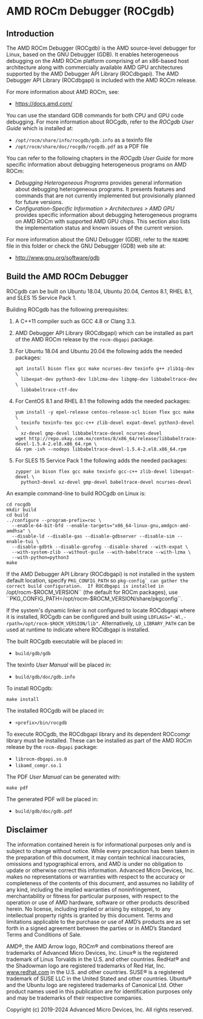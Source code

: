 AMD ROCm Debugger (ROCgdb)
==========================

Introduction
------------

The AMD ROCm Debugger (ROCgdb) is the AMD source-level debugger for Linux,
based on the GNU Debugger (GDB).  It enables heterogeneous debugging on the AMD
ROCm platform comprising of an x86-based host architecture along with
commercially available AMD GPU architectures supported by the AMD Debugger API
Library (ROCdbgapi).  The AMD Debugger API Library (ROCdbgapi) is included with
the AMD ROCm release.

For more information about AMD ROCm, see:

- https://docs.amd.com/

You can use the standard GDB commands for both CPU and GPU code debugging.  For
more information about ROCgdb, refer to the *ROCgdb User Guide* which is
installed at:

- ``/opt/rocm/share/info/rocgdb/gdb.info`` as a texinfo file
- ``/opt/rocm/share/doc/rocgdb/rocgdb.pdf`` as a PDF file

You can refer to the following chapters in the *ROCgdb User Guide* for more
specific information about debugging heterogeneous programs on AMD ROCm:

- *Debugging Heterogeneous Programs* provides general information about
  debugging heterogeneous programs.  It presents features and commands that are
  not currently implemented but provisionally planned for future versions.
- *Configuration-Specific Information > Architectures > AMD GPU* provides
  specific information about debugging heterogeneous programs on AMD ROCm with
  supported AMD GPU chips.  This section also lists the implementation status
  and known issues of the current version.

For more information about the GNU Debugger (GDB), refer to the ``README`` file
in this folder or check the GNU Debugger (GDB) web site at:

- http://www.gnu.org/software/gdb

Build the AMD ROCm Debugger
---------------------------

ROCgdb can be built on Ubuntu 18.04, Ubuntu 20.04, Centos 8.1, RHEL 8.1, and SLES
15 Service Pack 1.

Building ROCgdb has the following prerequisites:

1. A C++11 compiler such as GCC 4.8 or Clang 3.3.

2. AMD Debugger API Library (ROCdbgapi) which can be installed as part of the
   AMD ROCm release by the ``rocm-dbgapi`` package.

3. For Ubuntu 18.04 and Ubuntu 20.04 the following adds the needed packages:

   ````shell
   apt install bison flex gcc make ncurses-dev texinfo g++ zlib1g-dev \
     libexpat-dev python3-dev liblzma-dev libgmp-dev libbabeltrace-dev \
     libbabeltrace-ctf-dev
   ````

4. For CentOS 8.1 and RHEL 8.1 the following adds the needed packages:

   ````shell
   yum install -y epel-release centos-release-scl bison flex gcc make \
     texinfo texinfo-tex gcc-c++ zlib-devel expat-devel python3-devel \
     xz-devel gmp-devel libbabeltrace-devel ncurses-devel
   wget http://repo.okay.com.mx/centos/8/x86_64/release/libbabeltrace-devel-1.5.4-2.el8.x86_64.rpm \
   && rpm -ivh --nodeps libbabeltrace-devel-1.5.4-2.el8.x86_64.rpm
   ````

5. For SLES 15 Service Pack 1 the following adds the needed packages:

   ````shell
   zypper in bison flex gcc make texinfo gcc-c++ zlib-devel libexpat-devel \
     python3-devel xz-devel gmp-devel babeltrace-devel ncurses-devel
   ````

An example command-line to build ROCgdb on Linux is:

````shell
cd rocgdb
mkdir build
cd build
../configure --program-prefix=roc \
  --enable-64-bit-bfd --enable-targets="x86_64-linux-gnu,amdgcn-amd-amdhsa" \
  --disable-ld --disable-gas --disable-gdbserver --disable-sim --enable-tui \
  --disable-gdbtk --disable-gprofng --disable-shared --with-expat \
  --with-system-zlib --without-guile --with-babeltrace --with-lzma \
  --with-python=python3
make
````

If the AMD Debugger API Library (ROCdbgapi) is not installed in the system
default location, specify ``PKG_CONFIG_PATH`` so ``pkg-config` can gather the
correct build configuration.  If ROCdbgapi is installed in
``/opt/rocm-$ROCM_VERSION`` (the default for ROCm packages), use
``PKG_CONFIG_PATH=/opt/rocm-$ROCM_VERSION/share/pkgconfig``.

If the system's dynamic linker is not configured to locate ROCdbgapi where it is
installed, ROCgdb can be configured and built using
``LDFLAGS="-Wl,-rpath=/opt/rocm-$ROCM_VERSION/lib"``.  Alternatively,
``LD_LIBRARY_PATH`` can be used at runtime to indicate where ROCdbgapi is
installed.

The built ROCgdb executable will be placed in:

- ``build/gdb/gdb``

The texinfo *User Manual* will be placed in:

- ``build/gdb/doc/gdb.info``

To install ROCgdb:

````shell
make install
````

The installed ROCgdb will be placed in:

- ``<prefix>/bin/rocgdb``

To execute ROCgdb, the ROCdbgapi library and its dependent ROCcomgr library must
be installed.  These can be installed as part of the AMD ROCm release by the
``rocm-dbgapi`` package:

- ``librocm-dbgapi.so.0``
- ``libamd_comgr.so.1``

The PDF *User Manual* can be generated with:

````shell
make pdf
````

The generated PDF will be placed in:

- ``build/gdb/doc/gdb.pdf``

Disclaimer
----------

The information contained herein is for informational purposes only and is
subject to change without notice.  While every precaution has been taken in the
preparation of this document, it may contain technical inaccuracies, omissions
and typographical errors, and AMD is under no obligation to update or otherwise
correct this information.  Advanced Micro Devices, Inc. makes no
representations or warranties with respect to the accuracy or completeness of
the contents of this document, and assumes no liability of any kind, including
the implied warranties of noninfringement, merchantability or fitness for
particular purposes, with respect to the operation or use of AMD hardware,
software or other products described herein.  No license, including implied or
arising by estoppel, to any intellectual property rights is granted by this
document.  Terms and limitations applicable to the purchase or use of AMD’s
products are as set forth in a signed agreement between the parties or in AMD’s
Standard Terms and Conditions of Sale.

AMD®, the AMD Arrow logo, ROCm® and combinations thereof are trademarks of
Advanced Micro Devices, Inc.  Linux® is the registered trademark of Linus
Torvalds in the U.S. and other countries.  RedHat® and the Shadowman logo are
registered trademarks of Red Hat, Inc. www.redhat.com in the U.S. and other
countries.  SUSE® is a registered trademark of SUSE LLC in the United Stated
and other countries.  Ubuntu® and the Ubuntu logo are registered trademarks of
Canonical Ltd.  Other product names used in this publication are for
identification purposes only and may be trademarks of their respective
companies.

Copyright (c) 2019-2024 Advanced Micro Devices, Inc.  All rights reserved.
